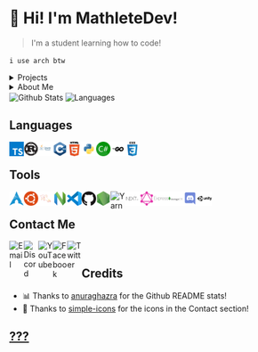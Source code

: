 # 🐬 Hi! I'm MathleteDev!

> I'm a student learning how to code!

`i use arch btw`

<details>
  <summary>Projects</summary>
  <ul>
    <li><a href="https://pentropy.vercel.app">pentropy</a> - A journal and notes app</li>
    <li><a href="https://lette.vercel.app">lette</a> - A quick and easy color palette maker</li>
    <li><a href="https://github.com/mathletedev/rust-sudoku-solver">Rust Sudoku Solver</a> - A sudoku solver build in Rust</li>
    <li><a href="https://github.com/mathletedev/kotoamatsukami">kotoamatsukami</a> - A TypeScript machine learning library</li>
  </ul>
</details>

<details>
  <summary>About Me</summary>
  <ul>
    <li>My favorite fields of science are physics, computer science, and math</li>
    <li>My favorite programming language is TypeScript</li>
    <li>I started coding when I was around 8</li>
    <li>I am currently a freshman in high school</li>
  </ul>
</details>

<img align="center" title="Github Stats" alt="Github Stats" src="https://github-readme-stats.vercel.app/api?username=mathletedev&show_icons=true&theme=onedark&include_all_commits=true&hide_border=true" />
<img align="center" title="Languages" alt="Languages" src="https://github-readme-stats.vercel.app/api/top-langs/?username=mathletedev&theme=onedark&layout=compact&hide_border=true" />

## Languages

<img align="left" title="TypeScript" alt="TypeScript" width="26px" src="https://raw.githubusercontent.com/github/explore/80688e429a7d4ef2fca1e82350fe8e3517d3494d/topics/typescript/typescript.png" />
<img align="left" title="Rust" alt="Rust" width="26px" src="https://raw.githubusercontent.com/github/explore/80688e429a7d4ef2fca1e82350fe8e3517d3494d/topics/rust/rust.png" />
<img align="left" title="Java" alt="Java" width="26px" src="https://raw.githubusercontent.com/github/explore/80688e429a7d4ef2fca1e82350fe8e3517d3494d/topics/java/java.png" />
<img align="left" title="C++" alt="C++" width="26px" src="https://raw.githubusercontent.com/github/explore/80688e429a7d4ef2fca1e82350fe8e3517d3494d/topics/cpp/cpp.png" />
<img align="left" title="HTML" alt="HTML" width="26px" src="https://raw.githubusercontent.com/github/explore/80688e429a7d4ef2fca1e82350fe8e3517d3494d/topics/html/html.png" />
<img align="left" title="Python" alt="Python" width="26px" src="https://raw.githubusercontent.com/github/explore/80688e429a7d4ef2fca1e82350fe8e3517d3494d/topics/python/python.png" />
<img align="left" title="C#" alt="C#" width="26px" src="https://raw.githubusercontent.com/github/explore/80688e429a7d4ef2fca1e82350fe8e3517d3494d/topics/csharp/csharp.png" />
<img align="left" title="Go" alt="Go" width="26px" src="https://raw.githubusercontent.com/github/explore/80688e429a7d4ef2fca1e82350fe8e3517d3494d/topics/go/go.png" />
<img align="left" title="CSS" alt="CSS" width="26px" src="https://raw.githubusercontent.com/github/explore/80688e429a7d4ef2fca1e82350fe8e3517d3494d/topics/css/css.png" />

<br />

## Tools

<img align="left" title="Arch" alt="Arch" width="26px" src="https://raw.githubusercontent.com/github/explore/7b8474be525e3f210d3c8d60a32beca4bfc2895b/topics/archlinux/archlinux.png" />
<img align="left" title="Ubuntu" alt="Ubuntu" width="26px" src="https://raw.githubusercontent.com/github/explore/80688e429a7d4ef2fca1e82350fe8e3517d3494d/topics/ubuntu/ubuntu.png" />
<img align="left" title="Fish" alt="Fish" width="26px" src="https://raw.githubusercontent.com/github/explore/80688e429a7d4ef2fca1e82350fe8e3517d3494d/topics/fish/fish.png" />
<img align="left" title="Neovim" alt="Neovim" width="26px" src="https://raw.githubusercontent.com/github/explore/26674e638508ac4a4e113ee32d6755ebfa000569/topics/neovim/neovim.png" />
<img align="left" title="Visual Studio Code" alt="Visual Studio Code" width="26px" src="https://raw.githubusercontent.com/github/explore/80688e429a7d4ef2fca1e82350fe8e3517d3494d/topics/visual-studio-code/visual-studio-code.png" />
<img align="left" title="Github" alt="Github" width="26px" src="https://raw.githubusercontent.com/github/explore/78df643247d429f6cc873026c0622819ad797942/topics/github/github.png" />
<img align="left" title="Node.js" alt="Node.js" width="26px" src="https://raw.githubusercontent.com/github/explore/80688e429a7d4ef2fca1e82350fe8e3517d3494d/topics/nodejs/nodejs.png" />
<img align="left" title="Yarn" alt="Yarn" width="26px" src="https://avatars.githubusercontent.com/u/22247014?s=400&v=4" />
<img align="left" title="Next.js" alt="Next.js" width="26px" src="https://raw.githubusercontent.com/github/explore/28b02bbc9ad9f7a503c43775aebeb515dc2da5fc/topics/nextjs/nextjs.png" />
<img align="left" title="GraphQL" alt="GraphQL" width="26px" src="https://raw.githubusercontent.com/github/explore/80688e429a7d4ef2fca1e82350fe8e3517d3494d/topics/graphql/graphql.png" />
<img align="left" title="Express" alt="Express" width="26px" src="https://raw.githubusercontent.com/github/explore/80688e429a7d4ef2fca1e82350fe8e3517d3494d/topics/express/express.png" />
<img align="left" title="MongoDB" alt="MongoDB" width="26px" src="https://raw.githubusercontent.com/github/explore/80688e429a7d4ef2fca1e82350fe8e3517d3494d/topics/mongodb/mongodb.png" />
<img align="left" title="Discord" alt="Discord" width="26px" src="https://raw.githubusercontent.com/github/explore/80688e429a7d4ef2fca1e82350fe8e3517d3494d/topics/discord/discord.png" />
<img align="left" title="Unity Engine" alt="Unity Engine" width="26px" src="https://raw.githubusercontent.com/github/explore/80688e429a7d4ef2fca1e82350fe8e3517d3494d/topics/unity/unity.png" />

<br />

## Contact Me

[<img align="left" title="Email" alt="Email" width="26px" src="https://cdn.jsdelivr.net/npm/simple-icons@v3/icons/gmail.svg" />](mailto:mathletedev@gmail.com)
[<img align="left" title="Discord" alt="Discord" width="26px" src="https://cdn.jsdelivr.net/npm/simple-icons@v3/icons/discord.svg" />](https://discord.gg/RRfW8FrX3E)
[<img align="left" title="YouTube" alt="YouTube" width="26px" src="https://cdn.jsdelivr.net/npm/simple-icons@v3/icons/youtube.svg" />](https://youtube.com/channel/UCOaIT1nP-FhOFlhz2_fzJ1Q)
[<img align="left" title="Facebook" alt="Facebook" width="26px" src="https://cdn.jsdelivr.net/npm/simple-icons@v3/icons/facebook.svg" />](https://facebook.com/mathletedev)
[<img align="left" title="Twitter" alt="Twitter" width="26px" src="https://cdn.jsdelivr.net/npm/simple-icons@v3/icons/twitter.svg" />](https://twitter.com/MathleteDev)

<br />

## Credits

- 📊 Thanks to [anuraghazra](https://github.com/anuraghazra/github-readme-stats) for the Github README stats!
- 🔗 Thanks to [simple-icons](https://github.com/simple-icons/simple-icons) for the icons in the Contact section!

## [???](https://mathletedev.vercel.app/more)

